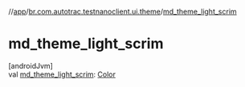 //[app](../../index.md)/[br.com.autotrac.testnanoclient.ui.theme](index.md)/[md_theme_light_scrim](md_theme_light_scrim.md)

# md_theme_light_scrim

[androidJvm]\
val [md_theme_light_scrim](md_theme_light_scrim.md): [Color](https://developer.android.com/reference/kotlin/androidx/compose/ui/graphics/Color.html)
